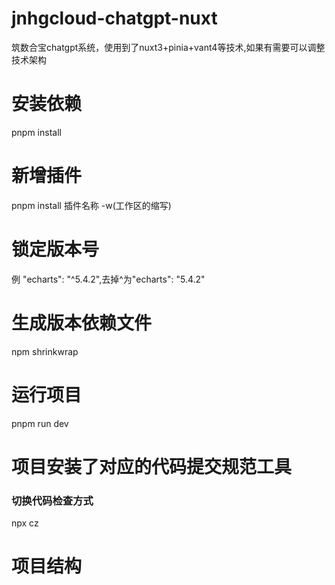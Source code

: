 # jnhgcloud-chatgpt-nuxt
  筑数合宝chatgpt系统，使用到了nuxt3+pinia+vant4等技术,如果有需要可以调整技术架构

# 安装依赖
  pnpm  install

# 新增插件
  pnpm  install  插件名称  -w(工作区的缩写)

# 锁定版本号
  例 "echarts": "^5.4.2",去掉^为"echarts": "5.4.2"

# 生成版本依赖文件
  npm shrinkwrap

# 运行项目
  pnpm  run  dev

# 项目安装了对应的代码提交规范工具

### 切换代码检查方式
  npx cz

# 项目结构